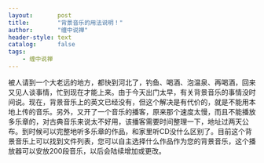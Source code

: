 ```yaml
---
layout:       post
title:        "背景音乐的用法说明！"
author:       "缠中说禅"
header-style: text
catalog:      false
tags:
    - 缠中说禅
---
```


被人请到一个大老远的地方，都快到河北了，钓鱼、喝酒、泡温泉、再喝酒，回来又见人谈事情，忙到现在才能上来。由于今天出门太早，有关背景音乐的事情没时间说。现在，背景音乐上的英文已经没有，但这个解决是有代价的，就是不能用本地上传的音乐。另外，又开了一个音乐的播客，原来那个速度太慢，而且不能播放多乐章的，对古典音乐来说太不好用，该播客需要时间整理一下，地址过两天公布。到时候可以完整地听多乐章的作品，和家里听CD没什么区别了。目前这个背景音乐上可以找到文件列表，您可以自主选择什么作品作为您的背景音乐，这个播放器可以安放200段音乐，以后会陆续增加或更改。
